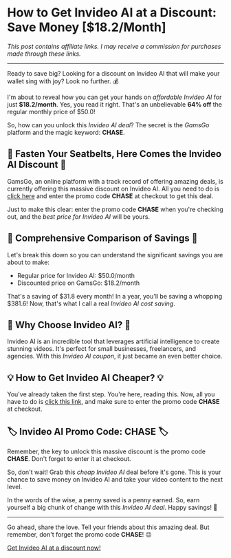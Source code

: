 # How to Get Invideo AI at a Discount: Save Money [$18.2/Month]

*This post contains affiliate links. I may receive a commission for purchases made through these links.*

---

Ready to save big? Looking for a discount on Invideo AI that will make your wallet sing with joy? Look no further. 💰

I'm about to reveal how you can get your hands on *affordable Invideo AI* for just **$18.2/month**. Yes, you read it right. That's an unbelievable **64% off** the regular monthly price of $50.0! 

So, how can you unlock this *Invideo AI deal*? The secret is the *GamsGo* platform and the magic keyword: **CHASE**.

## 🚀 Fasten Your Seatbelts, Here Comes the Invideo AI Discount 🚀

GamsGo, an online platform with a track record of offering amazing deals, is currently offering this massive discount on Invideo AI. All you need to do is [click here](https://www.gamsgo.com/partner/ykeX7B) and enter the promo code **CHASE** at checkout to get this deal.

Just to make this clear: enter the promo code **CHASE** when you're checking out, and the *best price for Invideo AI* will be yours. 

## 💸 Comprehensive Comparison of Savings 💸

Let's break this down so you can understand the significant savings you are about to make:

- Regular price for Invideo AI: $50.0/month
- Discounted price on GamsGo: $18.2/month

That's a saving of $31.8 every month! In a year, you'll be saving a whopping $381.6! Now, that's what I call a real *Invideo AI cost saving*.

## 🎉 Why Choose Invideo AI? 🎉

Invideo AI is an incredible tool that leverages artificial intelligence to create stunning videos. It's perfect for small businesses, freelancers, and agencies. With this *Invideo AI coupon*, it just became an even better choice.

## 💡 How to Get Invideo AI Cheaper? 💡

You've already taken the first step. You're here, reading this. Now, all you have to do is [click this link](https://www.gamsgo.com/partner/ykeX7B), and make sure to enter the promo code **CHASE** at checkout.

## 🏷️ Invideo AI Promo Code: CHASE 🏷️

Remember, the key to unlock this massive discount is the promo code **CHASE**. Don't forget to enter it at checkout. 

So, don't wait! Grab this *cheap Invideo AI* deal before it's gone. This is your chance to save money on Invideo AI and take your video content to the next level. 

In the words of the wise, a penny saved is a penny earned. So, earn yourself a big chunk of change with this *Invideo AI deal*. Happy savings! 🎉

---

Go ahead, share the love. Tell your friends about this amazing deal. But remember, don't forget the promo code **CHASE**! 😉

[Get Invideo AI at a discount now!](https://www.gamsgo.com/partner/ykeX7B)